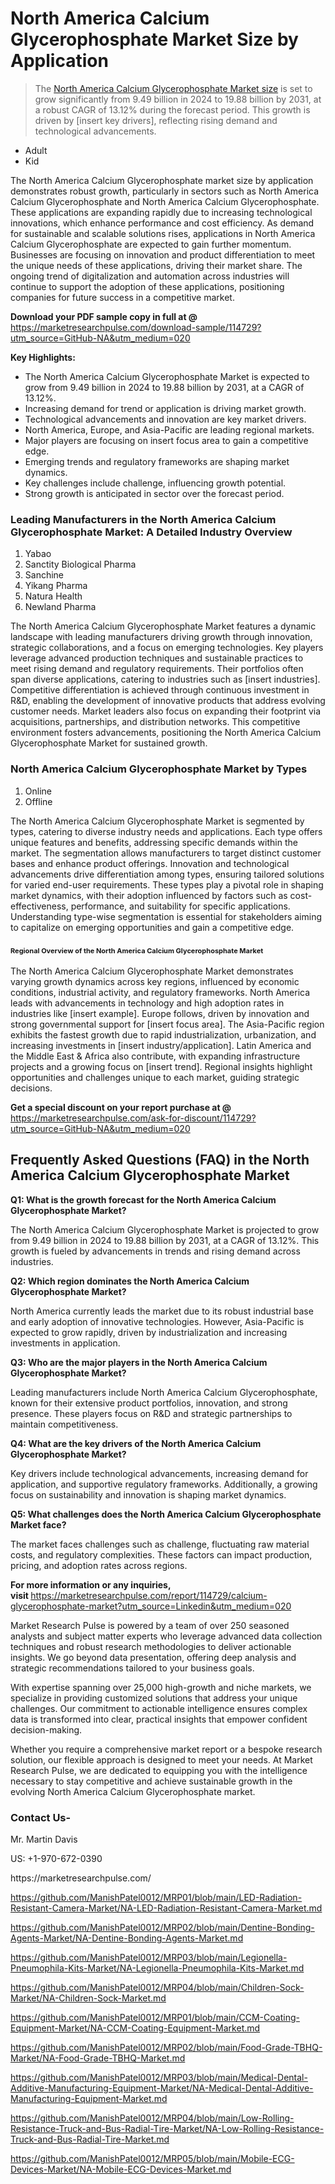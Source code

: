 <h1>North America Calcium Glycerophosphate Market&nbsp;Size by Application</h1><blockquote><p>The <a href="https://marketresearchpulse.com/download-sample/114729?utm_source=GitHub-NA&amp;utm_medium=020">North America Calcium Glycerophosphate Market size</a> is set to grow significantly from 9.49 billion in 2024 to 19.88 billion by 2031, at a robust CAGR of 13.12% during the forecast period. This growth is driven by [insert key drivers], reflecting rising demand and technological advancements.</p></blockquote><ul><li>Adult<li> Kid</li></ul><p>The North America Calcium Glycerophosphate market size by application demonstrates robust growth, particularly in sectors such as North America Calcium Glycerophosphate and North America Calcium Glycerophosphate. These applications are expanding rapidly due to increasing technological innovations, which enhance performance and cost efficiency. As demand for sustainable and scalable solutions rises, applications in North America Calcium Glycerophosphate are expected to gain further momentum. Businesses are focusing on innovation and product differentiation to meet the unique needs of these applications, driving their market share. The ongoing trend of digitalization and automation across industries will continue to support the adoption of these applications, positioning companies for future success in a competitive market.</p><p><strong>Download your PDF sample copy in full at @ </strong><a href="https://marketresearchpulse.com/download-sample/114729?utm_source=GitHub-NA&amp;utm_medium=020">https://marketresearchpulse.com/download-sample/114729?utm_source=GitHub-NA&amp;utm_medium=020</a></p><p><strong>Key Highlights: </strong></p><ul><li>The North America Calcium Glycerophosphate Market is expected to grow from 9.49 billion in 2024 to 19.88 billion by 2031, at a CAGR of 13.12%.</li><li>Increasing demand for trend or application is driving market growth.</li><li>Technological advancements and innovation are key market drivers.</li><li>North America, Europe, and Asia-Pacific are leading regional markets.</li><li>Major players are focusing on insert focus area to gain a competitive edge.</li><li>Emerging trends and regulatory frameworks are shaping market dynamics.</li><li>Key challenges include challenge, influencing growth potential.</li><li>Strong growth is anticipated in sector over the forecast period.</li></ul><h3>Leading Manufacturers in the North America Calcium Glycerophosphate Market: A Detailed Industry Overview</h3><ol><li>Yabao</li><li>Sanctity Biological Pharma</li><li>Sanchine</li><li>Yikang Pharma</li><li>Natura Health</li><li>Newland Pharma</li></ol><div class="flex max-w-full flex-col flex-grow"><div class="min-h-8 text-message flex w-full flex-col items-end gap-2 whitespace-normal break-words [.text-message+&amp;]:mt-5" dir="auto" data-message-author-role="assistant" data-message-id="fd8432e4-4910-450d-b182-61b7bfb0a01f" data-message-model-slug="gpt-4o"><div class="flex w-full flex-col gap-1 empty:hidden first:pt-[3px]"><div class="markdown prose w-full break-words dark:prose-invert light"><p>The North America Calcium Glycerophosphate Market features a dynamic landscape with leading manufacturers driving growth through innovation, strategic collaborations, and a focus on emerging technologies. Key players leverage advanced production techniques and sustainable practices to meet rising demand and regulatory requirements. Their portfolios often span diverse applications, catering to industries such as [insert industries]. Competitive differentiation is achieved through continuous investment in R&amp;D, enabling the development of innovative products that address evolving customer needs. Market leaders also focus on expanding their footprint via acquisitions, partnerships, and distribution networks. This competitive environment fosters advancements, positioning the North America Calcium Glycerophosphate Market for sustained growth.</p></div></div></div></div><h3>North America Calcium Glycerophosphate Market by Types</h3><ol><li>Online<li> Offline</li></ol><div class="flex max-w-full flex-col flex-grow"><div class="min-h-8 text-message flex w-full flex-col items-end gap-2 whitespace-normal break-words [.text-message+&amp;]:mt-5" dir="auto" data-message-author-role="assistant" data-message-id="084470be-0bb7-4664-bddf-5156b4f41249" data-message-model-slug="gpt-4o-mini"><div class="flex w-full flex-col gap-1 empty:hidden first:pt-[3px]"><div class="markdown prose w-full break-words dark:prose-invert light"><p>The North America Calcium Glycerophosphate Market is segmented by types, catering to diverse industry needs and applications. Each type offers unique features and benefits, addressing specific demands within the market. The segmentation allows manufacturers to target distinct customer bases and enhance product offerings. Innovation and technological advancements drive differentiation among types, ensuring tailored solutions for varied end-user requirements. These types play a pivotal role in shaping market dynamics, with their adoption influenced by factors such as cost-effectiveness, performance, and suitability for specific applications. Understanding type-wise segmentation is essential for stakeholders aiming to capitalize on emerging opportunities and gain a competitive edge.</p></div></div></div></div><h3><span style="font-size: 11px;">Regional Overview of the North America Calcium Glycerophosphate Market</span></h3><div class="flex max-w-full flex-col flex-grow"><div class="min-h-8 text-message flex w-full flex-col items-end gap-2 whitespace-normal break-words [.text-message+&amp;]:mt-5" dir="auto" data-message-author-role="assistant" data-message-id="e9038762-ce64-4e30-91c9-9bd413514231" data-message-model-slug="gpt-4o-mini"><div class="flex w-full flex-col gap-1 empty:hidden first:pt-[3px]"><div class="markdown prose w-full break-words dark:prose-invert light"><p>The North America Calcium Glycerophosphate Market demonstrates varying growth dynamics across key regions, influenced by economic conditions, industrial activity, and regulatory frameworks. North America leads with advancements in technology and high adoption rates in industries like [insert example]. Europe follows, driven by innovation and strong governmental support for [insert focus area]. The Asia-Pacific region exhibits the fastest growth due to rapid industrialization, urbanization, and increasing investments in [insert industry/application]. Latin America and the Middle East &amp; Africa also contribute, with expanding infrastructure projects and a growing focus on [insert trend]. Regional insights highlight opportunities and challenges unique to each market, guiding strategic decisions.</p></div></div></div></div><p><strong>Get a special discount on your report purchase at @ </strong><a href="https://marketresearchpulse.com/ask-for-discount/114729?utm_source=GitHub-NA&amp;utm_medium=020">https://marketresearchpulse.com/ask-for-discount/114729?utm_source=GitHub-NA&amp;utm_medium=020</a></p><h2>Frequently Asked Questions (FAQ) in the North America Calcium Glycerophosphate Market</h2><p><strong>Q1: What is the growth forecast for the North America Calcium Glycerophosphate Market?</strong></p><p>The North America Calcium Glycerophosphate Market is projected to grow from 9.49 billion in 2024 to 19.88 billion by 2031, at a CAGR of 13.12%. This growth is fueled by advancements in trends and rising demand across industries.</p><p><strong>Q2: Which region dominates the North America Calcium Glycerophosphate Market?</strong></p><p>North America currently leads the market due to its robust industrial base and early adoption of innovative technologies. However, Asia-Pacific is expected to grow rapidly, driven by industrialization and increasing investments in application.</p><p><strong>Q3: Who are the major players in the North America Calcium Glycerophosphate Market?</strong></p><p>Leading manufacturers include North America Calcium Glycerophosphate, known for their extensive product portfolios, innovation, and strong presence. These players focus on R&amp;D and strategic partnerships to maintain competitiveness.</p><p><strong>Q4: What are the key drivers of the North America Calcium Glycerophosphate Market?</strong></p><p>Key drivers include technological advancements, increasing demand for application, and supportive regulatory frameworks. Additionally, a growing focus on sustainability and innovation is shaping market dynamics.</p><p><strong>Q5: What challenges does the North America Calcium Glycerophosphate Market face?</strong></p><p>The market faces challenges such as challenge, fluctuating raw material costs, and regulatory complexities. These factors can impact production, pricing, and adoption rates across regions.</p><p><strong>For more information or any inquiries, visit&nbsp;</strong><a href="https://marketresearchpulse.com/report/114729/calcium-glycerophosphate-market?utm_source=Linkedin&utm_medium=020">https://marketresearchpulse.com/report/114729/calcium-glycerophosphate-market?utm_source=Linkedin&utm_medium=020</a></p><p>Market Research Pulse is powered by a team of over 250 seasoned analysts and subject matter experts who leverage advanced data collection techniques and robust research methodologies to deliver actionable insights. We go beyond data presentation, offering deep analysis and strategic recommendations tailored to your business goals.</p><p>With expertise spanning over 25,000 high-growth and niche markets, we specialize in providing customized solutions that address your unique challenges. Our commitment to actionable intelligence ensures complex data is transformed into clear, practical insights that empower confident decision-making.</p><p>Whether you require a comprehensive market report or a bespoke research solution, our flexible approach is designed to meet your needs. At Market Research Pulse, we are dedicated to equipping you with the intelligence necessary to stay competitive and achieve sustainable growth in the evolving North America Calcium Glycerophosphate market.</p><h3><strong>Contact Us-</strong></h3><p>Mr. Martin Davis</p><p>US: +1-970-672-0390</p><p>https://marketresearchpulse.com/</p><p><a href="https://github.com/ManishPatel0012/MRP01/blob/main/LED-Radiation-Resistant-Camera-Market/NA-LED-Radiation-Resistant-Camera-Market.md">https://github.com/ManishPatel0012/MRP01/blob/main/LED-Radiation-Resistant-Camera-Market/NA-LED-Radiation-Resistant-Camera-Market.md</a></p><p><a href="https://github.com/ManishPatel0012/MRP02/blob/main/Dentine-Bonding-Agents-Market/NA-Dentine-Bonding-Agents-Market.md">https://github.com/ManishPatel0012/MRP02/blob/main/Dentine-Bonding-Agents-Market/NA-Dentine-Bonding-Agents-Market.md</a></p><p><a href="https://github.com/ManishPatel0012/MRP03/blob/main/Legionella-Pneumophila-Kits-Market/NA-Legionella-Pneumophila-Kits-Market.md">https://github.com/ManishPatel0012/MRP03/blob/main/Legionella-Pneumophila-Kits-Market/NA-Legionella-Pneumophila-Kits-Market.md</a></p><p><a href="https://github.com/ManishPatel0012/MRP04/blob/main/Children-Sock-Market/NA-Children-Sock-Market.md">https://github.com/ManishPatel0012/MRP04/blob/main/Children-Sock-Market/NA-Children-Sock-Market.md</a></p><p><a href="https://github.com/ManishPatel0012/MRP01/blob/main/CCM-Coating-Equipment-Market/NA-CCM-Coating-Equipment-Market.md">https://github.com/ManishPatel0012/MRP01/blob/main/CCM-Coating-Equipment-Market/NA-CCM-Coating-Equipment-Market.md</a></p><p><a href="https://github.com/ManishPatel0012/MRP02/blob/main/Food-Grade-TBHQ-Market/NA-Food-Grade-TBHQ-Market.md">https://github.com/ManishPatel0012/MRP02/blob/main/Food-Grade-TBHQ-Market/NA-Food-Grade-TBHQ-Market.md</a></p><p><a href="https://github.com/ManishPatel0012/MRP03/blob/main/Medical-Dental-Additive-Manufacturing-Equipment-Market/NA-Medical-Dental-Additive-Manufacturing-Equipment-Market.md">https://github.com/ManishPatel0012/MRP03/blob/main/Medical-Dental-Additive-Manufacturing-Equipment-Market/NA-Medical-Dental-Additive-Manufacturing-Equipment-Market.md</a></p><p><a href="https://github.com/ManishPatel0012/MRP04/blob/main/Low-Rolling-Resistance-Truck-and-Bus-Radial-Tire-Market/NA-Low-Rolling-Resistance-Truck-and-Bus-Radial-Tire-Market.md">https://github.com/ManishPatel0012/MRP04/blob/main/Low-Rolling-Resistance-Truck-and-Bus-Radial-Tire-Market/NA-Low-Rolling-Resistance-Truck-and-Bus-Radial-Tire-Market.md</a></p><p><a href="https://github.com/ManishPatel0012/MRP05/blob/main/Mobile-ECG-Devices-Market/NA-Mobile-ECG-Devices-Market.md">https://github.com/ManishPatel0012/MRP05/blob/main/Mobile-ECG-Devices-Market/NA-Mobile-ECG-Devices-Market.md</a></p>
